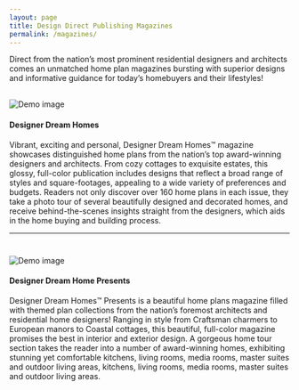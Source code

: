 ```yaml
---
layout: page
title: Design Direct Publishing Magazines
permalink: /magazines/
---
```


Direct from the nation’s most prominent residential designers and architects comes an unmatched home plan magazines bursting with superior designs and informative guidance for today’s homebuyers and their lifestyles!


<div class="blog-wrapper" style="margin-top: 30px;">
  <div class="blog-item-image">
    <img src="{{ site.url }}/images/DDH51-Cover-Open-Floor-Plans.jpg" class="img-fluid" alt="Demo image">
  </div>
  <div class="blog-item-text">
  <h4>Designer Dream Homes</h4>
  <p>Vibrant, exciting and personal, Designer Dream Homes™ magazine showcases distinguished home plans from the nation’s top award-winning designers and architects. From cozy cottages to exquisite estates, this glossy, full-color publication includes designs that reflect a broad range of styles and square-footages, appealing to a wide variety of preferences and budgets. Readers not only discover over 160 home plans in each issue, they take a photo tour of several beautifully designed and decorated homes, and receive behind-the-scenes insights straight from the designers, which aids in the home buying and building process.</p>
  </div>
</div>

<hr />

<div class="blog-wrapper" style="margin-top: 40px;">
  <div class="blog-item-image">
    <img src="{{ site.url }}/images/DDHP53-Cover.jpg" class="img-fluid" alt="Demo image">
  </div>
  <div class="blog-item-text">
  <h4>Designer Dream Home Presents</h4>
  <p>Designer Dream Homes™ Presents is a beautiful home plans magazine filled with themed plan collections from the nation’s foremost architects and residential home designers! Ranging in style from Craftsman charmers to European manors to Coastal cottages, this beautiful, full-color magazine promises the best in interior and exterior design. A gorgeous home tour section takes the reader into a number of award-winning homes, exhibiting stunning yet comfortable kitchens, living rooms, media rooms, master suites and outdoor living areas, kitchens, living rooms, media rooms, master suites and outdoor living areas.</p>
  </div>
</div>

